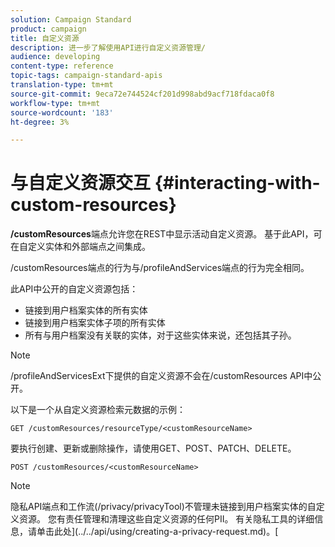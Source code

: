 ```yaml
---
solution: Campaign Standard
product: campaign
title: 自定义资源
description: 进一步了解使用API进行自定义资源管理/
audience: developing
content-type: reference
topic-tags: campaign-standard-apis
translation-type: tm+mt
source-git-commit: 9eca72e744524cf201d998abd9acf718fdaca0f8
workflow-type: tm+mt
source-wordcount: '183'
ht-degree: 3%

---
```



# 与自定义资源交互 {#interacting-with-custom-resources}

**/customResources**&#x200B;端点允许您在REST中显示活动自定义资源。 基于此API，可在自定义实体和外部端点之间集成。

/customResources端点的行为与/profileAndServices端点的行为完全相同。

此API中公开的自定义资源包括：

* 链接到用户档案实体的所有实体
* 链接到用户档案实体子项的所有实体
* 所有与用户档案没有关联的实体，对于这些实体来说，还包括其子孙。

>[!NOTE]
>/profileAndServicesExt下提供的自定义资源不会在/customResources API中公开。

以下是一个从自定义资源检索元数据的示例：

```
GET /customResources/resourceType/<customResourceName>
```

要执行创建、更新或删除操作，请使用GET、POST、PATCH、DELETE。

```
POST /customResources/<customResourceName>
```

>[!NOTE]
>隐私API端点和工作流(/privacy/privacyTool)不管理未链接到用户档案实体的自定义资源。
>您有责任管理和清理这些自定义资源的任何PII。 有关隐私工具的详细信息，请单击此处](../../api/using/creating-a-privacy-request.md)。[

